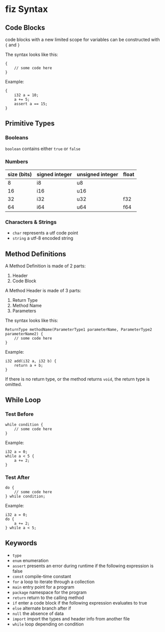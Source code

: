 # fiz Syntax

## Code Blocks
code blocks with a new limited scope for variables can be constructed with `{` and `}`

The syntax looks like this:
```fiz
{
    // some code here
}
```
Example:
```fiz
{
    i32 a = 10;
    a += 5;
    assert a == 15;
}
```

## Primitive Types

### Booleans
`boolean` contains either `true` or `false`

### Numbers

| size (bits) | signed integer | unsigned integer | float |
|-------------|----------------|------------------|-------|
| 8           | i8             | u8               |       |
| 16          | i16            | u16              |       |
| 32          | i32            | u32              | f32   |
| 64          | i64            | u64              | f64   |

### Characters & Strings
* `char` represents a utf code point
* `string` a utf-8 encoded string

## Method Definitions

A Method Definition is made of 2 parts:
1. Header
2. Code Block

A Method Header is made of 3 parts:
1. Return Type
2. Method Name
3. Parameters

The syntax looks like this:
```fiz
ReturnType methodName(ParameterType1 parameterName, ParameterType2 parameterName2) {
    // some code here
}
```
Example:
```fiz
i32 add(i32 a, i32 b) {
    return a + b;
}
```
If there is no return type, or the method returns `void`, the return type is omitted.

## While Loop

### Test Before
```fiz
while condition {
    // some code here
}
```
Example:
```fiz
i32 a = 0;
while a < 5 {
    a += 2;
}
```

### Test After
```fiz
do {
    // some code here
} while condition;
```
Example:
```fiz
i32 a = 0;
do {
    a += 2;
} while a < 5;
```

## Keywords
* `type`
* `enum` enumeration
* `assert` presents an error during runtime if the following expression is false
* `const` compile-time constant
* `for` a loop to iterate through a collection
* `main` entry point for a program
* `package` namespace for the program
* `return` return to the calling method
* `if` enter a code block if the following expression evaluates to true
* `else` alternate branch after if
* `null` the absence of data
* `import` import the types and header info from another file
* `while` loop depending on condition
